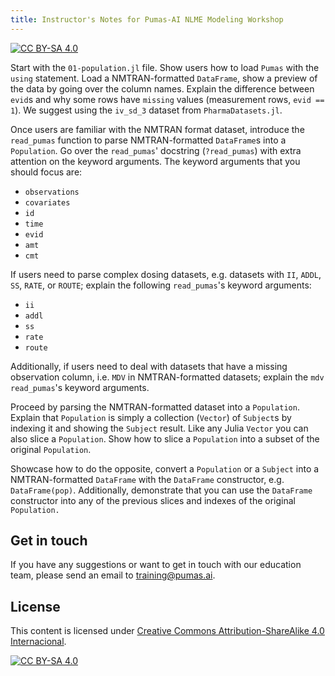 ```yaml
---
title: Instructor's Notes for Pumas-AI NLME Modeling Workshop
---
```


[![CC BY-SA 4.0](https://img.shields.io/badge/License-CC%20BY--SA%204.0-lightgrey.svg)](http://creativecommons.org/licenses/by-sa/4.0/)

Start with the `01-population.jl` file.
Show users how to load `Pumas` with the `using` statement.
Load a NMTRAN-formatted `DataFrame`,
show a preview of the data by going over the column names.
Explain the difference between `evid`s and why some rows have `missing` values
(measurement rows, `evid == 1`).
We suggest using the `iv_sd_3` dataset from `PharmaDatasets.jl`.

Once users are familiar with the NMTRAN format dataset,
introduce the `read_pumas` function to parse NMTRAN-formatted `DataFrame`s into a `Population`.
Go over the `read_pumas`' docstring (`?read_pumas`) with extra attention on the keyword arguments.
The keyword arguments that you should focus are:

- `observations`
- `covariates`
- `id`
- `time`
- `evid`
- `amt`
- `cmt`

If users need to parse complex dosing datasets, e.g. datasets with `II`, `ADDL`, `SS`, `RATE`, or `ROUTE`;
explain the following `read_pumas`'s keyword arguments:

- `ii`
- `addl`
- `ss`
- `rate`
- `route`

Additionally, if users need to deal with datasets that have a missing observation column,
i.e. `MDV` in NMTRAN-formatted datasets;
explain the `mdv` `read_pumas`'s keyword arguments.

Proceed by parsing the NMTRAN-formatted dataset into a `Population`.
Explain that `Population` is simply a collection (`Vector`) of `Subject`s by indexing it and showing the `Subject` result.
Like any Julia `Vector` you can also slice a `Population`.
Show how to slice a `Population` into a subset of the original `Population`.

Showcase how to do the opposite, convert a `Population` or a `Subject` into a NMTRAN-formatted `DataFrame` with the `DataFrame` constructor,
e.g. `DataFrame(pop)`.
Additionally, demonstrate that you can use the `DataFrame` constructor into any of the previous slices and indexes of the original `Population.`

## Get in touch

If you have any suggestions or want to get in touch with our education team,
please send an email to <training@pumas.ai>.

## License

This content is licensed under [Creative Commons Attribution-ShareAlike 4.0 Internacional](http://creativecommons.org/licenses/by-sa/4.0/).

[![CC BY-SA 4.0](https://licensebuttons.net/l/by-sa/4.0/88x31.png)](http://creativecommons.org/licenses/by-sa/4.0/)
